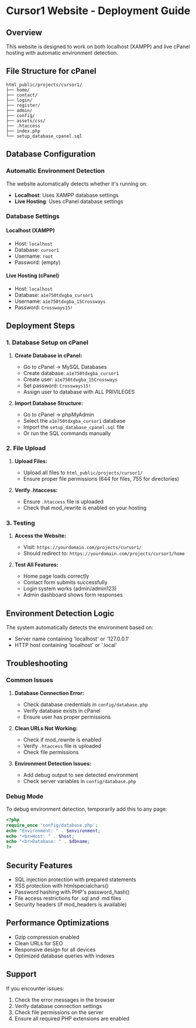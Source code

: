 # Cursor1 Website - Deployment Guide

## Overview
This website is designed to work on both localhost (XAMPP) and live cPanel hosting with automatic environment detection.

## File Structure for cPanel
```
html_public/projects/cursor1/
├── home/
├── contact/
├── login/
├── register/
├── admin/
├── config/
├── assets/css/
├── .htaccess
├── index.php
└── setup_database_cpanel.sql
```

## Database Configuration

### Automatic Environment Detection
The website automatically detects whether it's running on:
- **Localhost**: Uses XAMPP database settings
- **Live Hosting**: Uses cPanel database settings

### Database Settings

#### Localhost (XAMPP)
- Host: `localhost`
- Database: `cursor1`
- Username: `root`
- Password: (empty)

#### Live Hosting (cPanel)
- Host: `localhost`
- Database: `a1e750tdxgba_cursor1`
- Username: `a1e750tdxgba_15Crossways`
- Password: `Crossways15!`

## Deployment Steps

### 1. Database Setup on cPanel

1. **Create Database in cPanel:**
   - Go to cPanel → MySQL Databases
   - Create database: `a1e750tdxgba_cursor1`
   - Create user: `a1e750tdxgba_15Crossways`
   - Set password: `Crossways15!`
   - Assign user to database with ALL PRIVILEGES

2. **Import Database Structure:**
   - Go to cPanel → phpMyAdmin
   - Select the `a1e750tdxgba_cursor1` database
   - Import the `setup_database_cpanel.sql` file
   - Or run the SQL commands manually

### 2. File Upload

1. **Upload Files:**
   - Upload all files to `html_public/projects/cursor1/`
   - Ensure proper file permissions (644 for files, 755 for directories)

2. **Verify .htaccess:**
   - Ensure `.htaccess` file is uploaded
   - Check that mod_rewrite is enabled on your hosting

### 3. Testing

1. **Access the Website:**
   - Visit: `https://yourdomain.com/projects/cursor1/`
   - Should redirect to: `https://yourdomain.com/projects/cursor1/home`

2. **Test All Features:**
   - Home page loads correctly
   - Contact form submits successfully
   - Login system works (admin/admin123)
   - Admin dashboard shows form responses

## Environment Detection Logic

The system automatically detects the environment based on:
- Server name containing 'localhost' or '127.0.0.1'
- HTTP host containing 'localhost' or '.local'

## Troubleshooting

### Common Issues

1. **Database Connection Error:**
   - Check database credentials in `config/database.php`
   - Verify database exists in cPanel
   - Ensure user has proper permissions

2. **Clean URLs Not Working:**
   - Check if mod_rewrite is enabled
   - Verify `.htaccess` file is uploaded
   - Check file permissions

3. **Environment Detection Issues:**
   - Add debug output to see detected environment
   - Check server variables in `config/database.php`

### Debug Mode

To debug environment detection, temporarily add this to any page:
```php
<?php
require_once 'config/database.php';
echo "Environment: " . $environment;
echo "<br>Host: " . $host;
echo "<br>Database: " . $dbname;
?>
```

## Security Features

- SQL injection protection with prepared statements
- XSS protection with htmlspecialchars()
- Password hashing with PHP's password_hash()
- File access restrictions for .sql and .md files
- Security headers (if mod_headers is available)

## Performance Optimizations

- Gzip compression enabled
- Clean URLs for SEO
- Responsive design for all devices
- Optimized database queries with indexes

## Support

If you encounter issues:
1. Check the error messages in the browser
2. Verify database connection settings
3. Check file permissions on the server
4. Ensure all required PHP extensions are enabled

